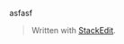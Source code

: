 asfasf


> Written with [StackEdit](https://stackedit.io/).
<!--stackedit_data:
eyJoaXN0b3J5IjpbLTI5NzA3NDU4OF19
-->